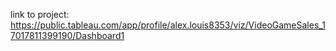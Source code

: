 link to project: https://public.tableau.com/app/profile/alex.louis8353/viz/VideoGameSales_17017811399190/Dashboard1
